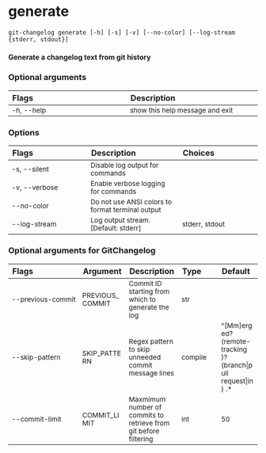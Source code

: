 
generate
========
<style> td { font-size: 85%; word-break: break-word; width: 16%;} table { width:100%; border-spacing: 1px;}</style>

``git-changelog generate [-h] [-s] [-v] [--no-color] [--log-stream {stderr, stdout}]  ``
#### Generate a changelog text from git history

### Optional arguments

|Flags|Description|
| :--- | :--- |
|-h, --help|show this help message and exit|

### Options

|Flags|Description|Choices|
| :--- | :--- | :--- |
|-s, --silent|Disable log output for commands||
|-v, --verbose|Enable verbose logging for commands||
|--no-color|Do not use ANSI colors to format terminal output||
|--log-stream|Log output stream. [Default: stderr]|stderr, stdout|

### Optional arguments for GitChangelog

|Flags|Argument|Description|Type|Default|
| :--- | :--- | :--- | :--- | :--- |
|<span style="white-space: nowrap">--previous-commit</span>|PREVIOUS_COMMIT|Commit ID starting from which to generate the log|str||
|<span style="white-space: nowrap">--skip-pattern</span>|SKIP_PATTERN|Regex pattern to skip unneeded commit message lines|compile|^[Mm]erged? (remote-tracking )?(branch&#124;pull request&#124;in) .*|
|<span style="white-space: nowrap">--commit-limit</span>|COMMIT_LIMIT|Maxmimum number of commits to retrieve from git before filtering|int|50|
